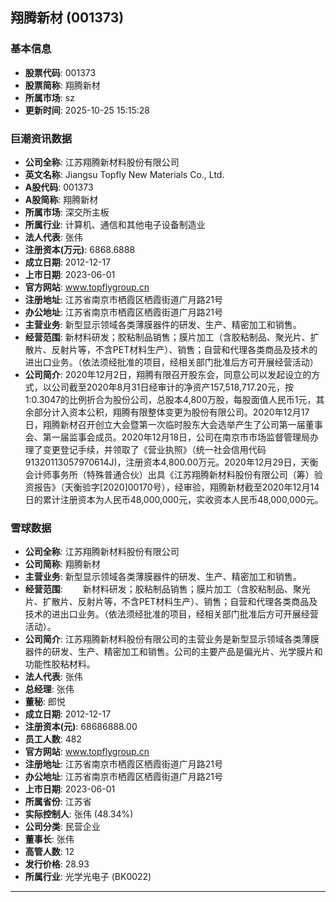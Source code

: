 ## 翔腾新材 (001373)

### 基本信息

- **股票代码**: 001373
- **股票简称**: 翔腾新材
- **所属市场**: sz
- **更新时间**: 2025-10-25 15:15:28

### 巨潮资讯数据

- **公司全称**: 江苏翔腾新材料股份有限公司
- **英文名称**: Jiangsu Topfly New Materials Co., Ltd.
- **A股代码**: 001373
- **A股简称**: 翔腾新材
- **所属市场**: 深交所主板
- **所属行业**: 计算机、通信和其他电子设备制造业
- **法人代表**: 张伟
- **注册资本(万元)**: 6868.6888
- **成立日期**: 2012-12-17
- **上市日期**: 2023-06-01
- **官方网站**: www.topflygroup.cn
- **注册地址**: 江苏省南京市栖霞区栖霞街道广月路21号
- **办公地址**: 江苏省南京市栖霞区栖霞街道广月路21号
- **主营业务**: 新型显示领域各类薄膜器件的研发、生产、精密加工和销售。
- **经营范围**: 新材料研发；胶粘制品销售；膜片加工（含胶粘制品、聚光片、扩散片、反射片等，不含PET材料生产）、销售；自营和代理各类商品及技术的进出口业务。（依法须经批准的项目，经相关部门批准后方可开展经营活动）
- **公司简介**: 2020年12月2日，翔腾有限召开股东会，同意公司以发起设立的方式，以公司截至2020年8月31日经审计的净资产157,518,717.20元，按1:0.3047的比例折合为股份公司，总股本4,800万股，每股面值人民币1元，其余部分计入资本公积，翔腾有限整体变更为股份有限公司。2020年12月17日，翔腾新材召开创立大会暨第一次临时股东大会选举产生了公司第一届董事会、第一届监事会成员。2020年12月18日，公司在南京市市场监督管理局办理了变更登记手续，并领取了《营业执照》（统一社会信用代码91320113057970614J)，注册资本4,800.00万元。2020年12月29日，天衡会计师事务所（特殊普通合伙）出具《江苏翔腾新材料股份有限公司（筹）验资报告》（天衡验字[2020]00170号），经审验，翔腾新材截至2020年12月14日的累计注册资本为人民币48,000,000元，实收资本人民币48,000,000元。

### 雪球数据

- **公司全称**: 江苏翔腾新材料股份有限公司
- **公司简称**: 翔腾新材
- **主营业务**: 新型显示领域各类薄膜器件的研发、生产、精密加工和销售。
- **经营范围**: 　　新材料研发；胶粘制品销售；膜片加工（含胶粘制品、聚光片、扩散片、反射片等，不含PET材料生产）、销售；自营和代理各类商品及技术的进出口业务。（依法须经批准的项目，经相关部门批准后方可开展经营活动）。
- **公司简介**: 江苏翔腾新材料股份有限公司的主营业务是新型显示领域各类薄膜器件的研发、生产、精密加工和销售。公司的主要产品是偏光片、光学膜片和功能性胶粘材料。
- **法人代表**: 张伟
- **总经理**: 张伟
- **董秘**: 郎悦
- **成立日期**: 2012-12-17
- **注册资本(元)**: 68686888.00
- **员工人数**: 482
- **官方网站**: www.topflygroup.cn
- **注册地址**: 江苏省南京市栖霞区栖霞街道广月路21号
- **办公地址**: 江苏省南京市栖霞区栖霞街道广月路21号
- **上市日期**: 2023-06-01
- **所属省份**: 江苏省
- **实际控制人**: 张伟 (48.34%)
- **公司分类**: 民营企业
- **董事长**: 张伟
- **高管人数**: 12
- **发行价格**: 28.93
- **所属行业**: 光学光电子 (BK0022)

---
